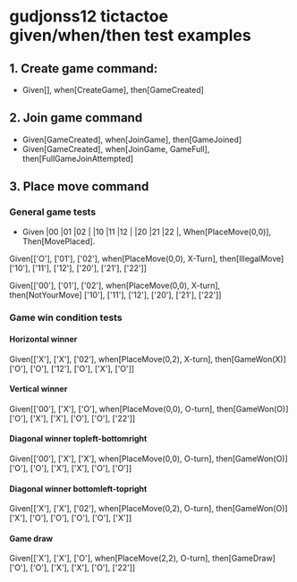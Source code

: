 # gudjonss12 tictactoe given/when/then test examples #

## 1. Create game command: ##
- Given[], when[CreateGame], then[GameCreated]

## 2. Join game command ##
- Given[GameCreated], when[JoinGame], then[GameJoined]
- Given[GameCreated], when[JoinGame, GameFull], then[FullGameJoinAttempted]

## 3. Place move command ##
### General game tests ###

- Given |00 |01 |02 |
        |10 |11 |12 |
        |20 |21 |22 |,
        When[PlaceMove(0,0)],
        Then[MovePlaced].
        
Given[['O'], ['01'], ['02'], when[PlaceMove(0,0), X-Turn], then[IllegalMove]
      ['10'], ['11'], ['12'],
      ['20'], ['21'], ['22']]

Given[['00'], ['01'], ['02'], when[PlaceMove(0,0), X-turn], then[NotYourMove]
      ['10'], ['11'], ['12'],
      ['20'], ['21'], ['22']]

### Game win condition tests ###
#### Horizontal winner ####
Given[['X'], ['X'], ['02'], when[PlaceMove(0,2), X-turn], then[GameWon(X)]
      ['O'], ['O'], ['12'],
      ['O'], ['X'], ['O']]

#### Vertical winner ####        
Given[['00'], ['X'], ['O'], when[PlaceMove(0,0), O-turn], then[GameWon(O)]
      ['O'], ['X'], ['X'],
      ['O'], ['O'], ['22']]        

#### Diagonal winner topleft-bottomright
Given[['00'], ['X'], ['X'], when[PlaceMove(0,0), O-turn], then[GameWon(O)]
      ['O'], ['O'], ['X'],
      ['X'], ['O'], ['O']]

#### Diagonal winner bottomleft-topright
Given[['X'], ['X'], ['02'], when[PlaceMove(0,2), O-turn], then[GameWon(O)]
      ['X'], ['O'], ['O'],
      ['O'], ['O'], ['X']]

#### Game draw ####

Given[['X'], ['X'], ['O'], when[PlaceMove(2,2), O-turn], then[GameDraw]
      ['O'], ['O'], ['X'],
      ['X'], ['O'], ['22']]        
